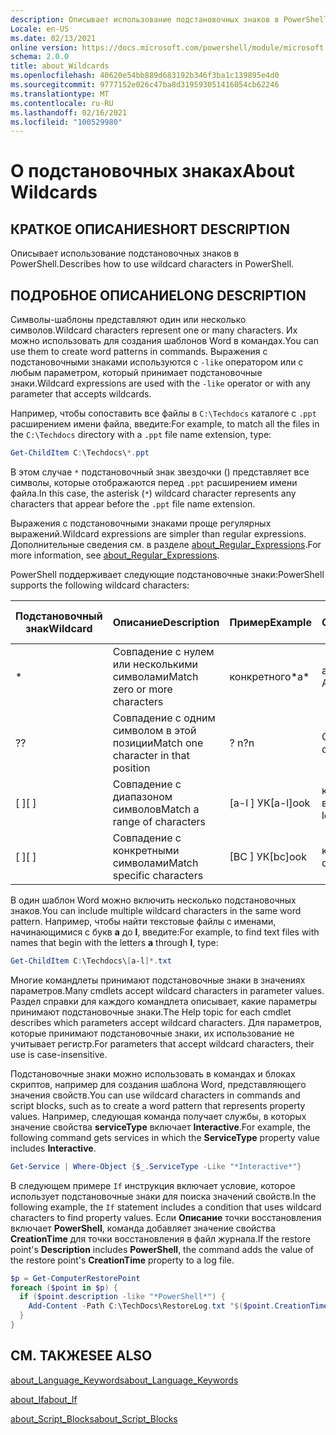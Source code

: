 ```yaml
---
description: Описывает использование подстановочных знаков в PowerShell.
Locale: en-US
ms.date: 02/13/2021
online version: https://docs.microsoft.com/powershell/module/microsoft.powershell.core/about/about_wildcards?view=powershell-7.2&WT.mc_id=ps-gethelp
schema: 2.0.0
title: about_Wildcards
ms.openlocfilehash: 40620e54bb889d683192b346f3ba1c139895e4d0
ms.sourcegitcommit: 9777152e026c47ba8d319593051416054cb62246
ms.translationtype: MT
ms.contentlocale: ru-RU
ms.lasthandoff: 02/16/2021
ms.locfileid: "100529980"
---
```

# <a name="about-wildcards"></a><span data-ttu-id="e35e6-103">О подстановочных знаках</span><span class="sxs-lookup"><span data-stu-id="e35e6-103">About Wildcards</span></span>

## <a name="short-description"></a><span data-ttu-id="e35e6-104">КРАТКОЕ ОПИСАНИЕ</span><span class="sxs-lookup"><span data-stu-id="e35e6-104">SHORT DESCRIPTION</span></span>

<span data-ttu-id="e35e6-105">Описывает использование подстановочных знаков в PowerShell.</span><span class="sxs-lookup"><span data-stu-id="e35e6-105">Describes how to use wildcard characters in PowerShell.</span></span>

## <a name="long-description"></a><span data-ttu-id="e35e6-106">ПОДРОБНОЕ ОПИСАНИЕ</span><span class="sxs-lookup"><span data-stu-id="e35e6-106">LONG DESCRIPTION</span></span>

<span data-ttu-id="e35e6-107">Символы-шаблоны представляют один или несколько символов.</span><span class="sxs-lookup"><span data-stu-id="e35e6-107">Wildcard characters represent one or many characters.</span></span> <span data-ttu-id="e35e6-108">Их можно использовать для создания шаблонов Word в командах.</span><span class="sxs-lookup"><span data-stu-id="e35e6-108">You can use them to create word patterns in commands.</span></span> <span data-ttu-id="e35e6-109">Выражения с подстановочными знаками используются с `-like` оператором или с любым параметром, который принимает подстановочные знаки.</span><span class="sxs-lookup"><span data-stu-id="e35e6-109">Wildcard expressions are used with the `-like` operator or with any parameter that accepts wildcards.</span></span>

<span data-ttu-id="e35e6-110">Например, чтобы сопоставить все файлы в `C:\Techdocs` каталоге с `.ppt` расширением имени файла, введите:</span><span class="sxs-lookup"><span data-stu-id="e35e6-110">For example, to match all the files in the `C:\Techdocs` directory with a `.ppt` file name extension, type:</span></span>

```powershell
Get-ChildItem C:\Techdocs\*.ppt
```

<span data-ttu-id="e35e6-111">В этом случае `*` подстановочный знак звездочки () представляет все символы, которые отображаются перед `.ppt` расширением имени файла.</span><span class="sxs-lookup"><span data-stu-id="e35e6-111">In this case, the asterisk (`*`) wildcard character represents any characters that appear before the `.ppt` file name extension.</span></span>

<span data-ttu-id="e35e6-112">Выражения с подстановочными знаками проще регулярных выражений.</span><span class="sxs-lookup"><span data-stu-id="e35e6-112">Wildcard expressions are simpler than regular expressions.</span></span> <span data-ttu-id="e35e6-113">Дополнительные сведения см. в разделе [about_Regular_Expressions](./about_Regular_Expressions.md).</span><span class="sxs-lookup"><span data-stu-id="e35e6-113">For more information, see [about_Regular_Expressions](./about_Regular_Expressions.md).</span></span>

<span data-ttu-id="e35e6-114">PowerShell поддерживает следующие подстановочные знаки:</span><span class="sxs-lookup"><span data-stu-id="e35e6-114">PowerShell supports the following wildcard characters:</span></span>

|<span data-ttu-id="e35e6-115">Подстановочный знак</span><span class="sxs-lookup"><span data-stu-id="e35e6-115">Wildcard</span></span>|<span data-ttu-id="e35e6-116">Описание</span><span class="sxs-lookup"><span data-stu-id="e35e6-116">Description</span></span>               |<span data-ttu-id="e35e6-117">Пример</span><span class="sxs-lookup"><span data-stu-id="e35e6-117">Example</span></span> |<span data-ttu-id="e35e6-118">Соответствие</span><span class="sxs-lookup"><span data-stu-id="e35e6-118">Match</span></span>        |<span data-ttu-id="e35e6-119">Нет совпадений</span><span class="sxs-lookup"><span data-stu-id="e35e6-119">No Match</span></span>|
|--------|--------------------------|--------|-------------|--------|
|\*      |<span data-ttu-id="e35e6-120">Совпадение с нулем или несколькими символами</span><span class="sxs-lookup"><span data-stu-id="e35e6-120">Match zero or more characters</span></span> | <span data-ttu-id="e35e6-121">конкретного\*</span><span class="sxs-lookup"><span data-stu-id="e35e6-121">a\*</span></span>  | <span data-ttu-id="e35e6-122">aA, AG, Apple</span><span class="sxs-lookup"><span data-stu-id="e35e6-122">aA, ag, Apple</span></span> | <span data-ttu-id="e35e6-123">банан</span><span class="sxs-lookup"><span data-stu-id="e35e6-123">banana</span></span> |
|<span data-ttu-id="e35e6-124">?</span><span class="sxs-lookup"><span data-stu-id="e35e6-124">?</span></span>       |<span data-ttu-id="e35e6-125">Совпадение с одним символом в этой позиции</span><span class="sxs-lookup"><span data-stu-id="e35e6-125">Match one character in that position</span></span> | <span data-ttu-id="e35e6-126">? n</span><span class="sxs-lookup"><span data-stu-id="e35e6-126">?n</span></span> | <span data-ttu-id="e35e6-127">Объект, в, на</span><span class="sxs-lookup"><span data-stu-id="e35e6-127">an, in, on</span></span> | <span data-ttu-id="e35e6-128">обнаружил</span><span class="sxs-lookup"><span data-stu-id="e35e6-128">ran</span></span> |
|<span data-ttu-id="e35e6-129">\[ \]</span><span class="sxs-lookup"><span data-stu-id="e35e6-129">\[ \]</span></span>   |<span data-ttu-id="e35e6-130">Совпадение с диапазоном символов</span><span class="sxs-lookup"><span data-stu-id="e35e6-130">Match a range of characters</span></span> | <span data-ttu-id="e35e6-131">\[a-l \] УК</span><span class="sxs-lookup"><span data-stu-id="e35e6-131">\[a-l\]ook</span></span> | <span data-ttu-id="e35e6-132">книга, Кука, взгляд</span><span class="sxs-lookup"><span data-stu-id="e35e6-132">book, cook, look</span></span> | <span data-ttu-id="e35e6-133">была</span><span class="sxs-lookup"><span data-stu-id="e35e6-133">took</span></span> |
|<span data-ttu-id="e35e6-134">\[ \]</span><span class="sxs-lookup"><span data-stu-id="e35e6-134">\[ \]</span></span>   |<span data-ttu-id="e35e6-135">Совпадение с конкретными символами</span><span class="sxs-lookup"><span data-stu-id="e35e6-135">Match specific characters</span></span> | <span data-ttu-id="e35e6-136">\[BC \] УК</span><span class="sxs-lookup"><span data-stu-id="e35e6-136">\[bc\]ook</span></span> | <span data-ttu-id="e35e6-137">книга, Кука</span><span class="sxs-lookup"><span data-stu-id="e35e6-137">book, cook</span></span> | <span data-ttu-id="e35e6-138">ключ</span><span class="sxs-lookup"><span data-stu-id="e35e6-138">hook</span></span> |

<span data-ttu-id="e35e6-139">В один шаблон Word можно включить несколько подстановочных знаков.</span><span class="sxs-lookup"><span data-stu-id="e35e6-139">You can include multiple wildcard characters in the same word pattern.</span></span> <span data-ttu-id="e35e6-140">Например, чтобы найти текстовые файлы с именами, начинающимися с букв **a** до **l**, введите:</span><span class="sxs-lookup"><span data-stu-id="e35e6-140">For example, to find text files with names that begin with the letters **a** through **l**, type:</span></span>

```powershell
Get-ChildItem C:\Techdocs\[a-l]*.txt
```

<span data-ttu-id="e35e6-141">Многие командлеты принимают подстановочные знаки в значениях параметров.</span><span class="sxs-lookup"><span data-stu-id="e35e6-141">Many cmdlets accept wildcard characters in parameter values.</span></span> <span data-ttu-id="e35e6-142">Раздел справки для каждого командлета описывает, какие параметры принимают подстановочные знаки.</span><span class="sxs-lookup"><span data-stu-id="e35e6-142">The Help topic for each cmdlet describes which parameters accept wildcard characters.</span></span> <span data-ttu-id="e35e6-143">Для параметров, которые принимают подстановочные знаки, их использование не учитывает регистр.</span><span class="sxs-lookup"><span data-stu-id="e35e6-143">For parameters that accept wildcard characters, their use is case-insensitive.</span></span>

<span data-ttu-id="e35e6-144">Подстановочные знаки можно использовать в командах и блоках скриптов, например для создания шаблона Word, представляющего значения свойств.</span><span class="sxs-lookup"><span data-stu-id="e35e6-144">You can use wildcard characters in commands and script blocks, such as to create a word pattern that represents property values.</span></span> <span data-ttu-id="e35e6-145">Например, следующая команда получает службы, в которых значение свойства **serviceType** включает **Interactive**.</span><span class="sxs-lookup"><span data-stu-id="e35e6-145">For example, the following command gets services in which the **ServiceType** property value includes **Interactive**.</span></span>

```powershell
Get-Service | Where-Object {$_.ServiceType -Like "*Interactive*"}
```

<span data-ttu-id="e35e6-146">В следующем примере `If` инструкция включает условие, которое использует подстановочные знаки для поиска значений свойств.</span><span class="sxs-lookup"><span data-stu-id="e35e6-146">In the following example, the `If` statement includes a condition that uses wildcard characters to find property values.</span></span> <span data-ttu-id="e35e6-147">Если **Описание** точки восстановления включает **PowerShell**, команда добавляет значение свойства **CreationTime** для точки восстановления в файл журнала.</span><span class="sxs-lookup"><span data-stu-id="e35e6-147">If the restore point's **Description** includes **PowerShell**, the command adds the value of the restore point's **CreationTime** property to a log file.</span></span>

```powershell
$p = Get-ComputerRestorePoint
foreach ($point in $p) {
  if ($point.description -like "*PowerShell*") {
    Add-Content -Path C:\TechDocs\RestoreLog.txt "$($point.CreationTime)"
  }
}
```

## <a name="see-also"></a><span data-ttu-id="e35e6-148">СМ. ТАКЖЕ</span><span class="sxs-lookup"><span data-stu-id="e35e6-148">SEE ALSO</span></span>

[<span data-ttu-id="e35e6-149">about_Language_Keywords</span><span class="sxs-lookup"><span data-stu-id="e35e6-149">about_Language_Keywords</span></span>](about_Language_Keywords.md)

[<span data-ttu-id="e35e6-150">about_If</span><span class="sxs-lookup"><span data-stu-id="e35e6-150">about_If</span></span>](about_If.md)

[<span data-ttu-id="e35e6-151">about_Script_Blocks</span><span class="sxs-lookup"><span data-stu-id="e35e6-151">about_Script_Blocks</span></span>](about_Script_Blocks.md)

